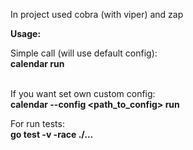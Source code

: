 In project used cobra (with viper) and zap <br>

**Usage:** <br>

Simple call (will use default config): <br>
**calendar run** <br><br>

If you want set own custom config: <br>
**calendar --config <path_to_config> run** <br>

For run tests:<br>
**go test -v -race ./...**

